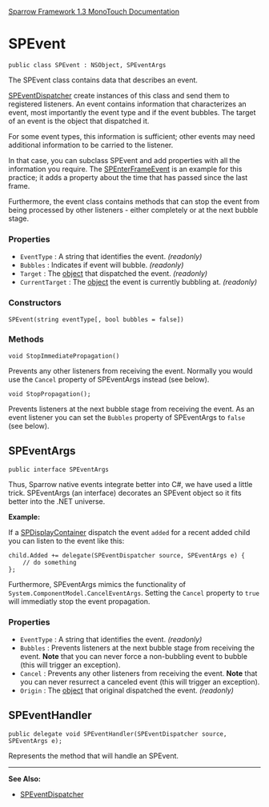 [Sparrow Framework 1.3 MonoTouch Documentation](index.md) 
# SPEvent

	public class SPEvent : NSObject, SPEventArgs
	
The SPEvent class contains data that describes an event. 

[SPEventDispatcher](SPEventDispatcher.md) create instances of this class and send them to registered listeners. An event contains information that characterizes an event, most importantly the event type and if the event bubbles. The target of an event is the object that dispatched it.

For some event types, this information is sufficient; other events may need additional information to be carried to the listener. 

In that case, you can subclass SPEvent and add properties with all the information you require. The [SPEnterFrameEvent](SPEnterFrameEvent.md) is an example for this practice; it adds a property about the time that has passed since the last frame.
 
Furthermore, the event class contains methods that can stop the event from being processed by other listeners - either completely or at the next bubble stage.

### Properties

 - `EventType` : A string that identifies the event. *(readonly)*
 - `Bubbles` : Indicates if event will bubble. *(readonly)*
 - `Target` : The [object](SPEventDispatcher.md) that dispatched the event. *(readonly)*
 - `CurrentTarget` : The [object](SPEventDispatcher.md) the event is currently bubbling at. *(readonly)*

### Constructors

	SPEvent(string eventType[, bool bubbles = false])

### Methods

	void StopImmediatePropagation()
	
Prevents any other listeners from receiving the event. Normally you would use the `Cancel` property of SPEventArgs instead (see below).

	void StopPropagation();
	
Prevents listeners at the next bubble stage from receiving the event. As an event listener you can set the `Bubbles` property of SPEventArgs to `false` (see below).

## SPEventArgs

	public interface SPEventArgs

Thus, Sparrow native events integrate better into C#, we have used a little trick. SPEventArgs (an interface) decorates an SPEvent object so it fits better into the .NET universe.

**Example:**

If a [SPDisplayContainer](SPDisplayContainer.md) dispatch the event `added` for a recent added child you can listen to the event like this:

	child.Added += delegate(SPEventDispatcher source, SPEventArgs e) {
		// do something 
	};

Furthermore, SPEventArgs mimics the functionality of `System.ComponentModel.CancelEventArgs`. Setting the `Cancel` property to `true` will immediatly stop the event propagation. 	
### Properties

 - `EventType` : A string that identifies the event. *(readonly)*
 - `Bubbles` : Prevents listeners at the next bubble stage from receiving the event. **Note** that you can never force a non-bubbling event to bubble (this will trigger an exception).
 - `Cancel` : Prevents any other listeners from receiving the event. **Note** that you can never resurrect a canceled event (this will trigger an exception).
 - `Origin` : The [object](SPEventDispatcher.md) that original dispatched the event. *(readonly)*

## SPEventHandler

	public delegate void SPEventHandler(SPEventDispatcher source, SPEventArgs e);
	
Represents the method that will handle an SPEvent.

---	

**See Also:**
 
 - [SPEventDispatcher](SPEventDispatcher.md)